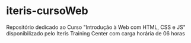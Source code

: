 # iteris-cursoWeb
Repositório dedicado ao Curso "Introdução à Web com HTML, CSS e JS" disponibilizado pelo Iteris Training Center com carga horária de 06 horas
